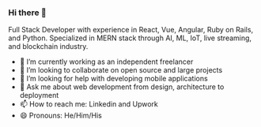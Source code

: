 ### Hi there 👋

Full Stack Developer with experience in React, Vue, Angular, Ruby on Rails, and Python. Specialized in MERN stack through AI, ML, IoT, live streaming, and blockchain industry.

- 🔭 I’m currently working as an independent freelancer
- 👯 I’m looking to collaborate on open source and large projects
- 🤔 I’m looking for help with developing mobile applications
- 💬 Ask me about web development from design, architecture to deployment
- 📫 How to reach me: Linkedin and Upwork
- 😄 Pronouns: He/Him/His

<!--
**jo-arciniegas/jo-arciniegas** is a ✨ _special_ ✨ repository because its `README.md` (this file) appears on your GitHub profile.

Here are some ideas to get you started:

- 🔭 I’m currently working on ...
- 🌱 I’m currently learning ...
- 👯 I’m looking to collaborate on ...
- 🤔 I’m looking for help with ...
- 💬 Ask me about ...
- 📫 How to reach me: ...
- 😄 Pronouns: ...
- ⚡ Fun fact: ...
-->
